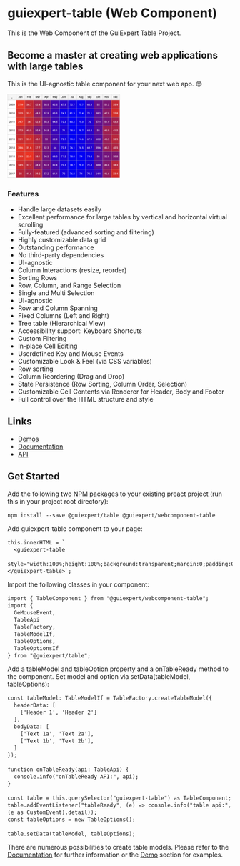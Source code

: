 
# guiexpert-table (Web Component)

This is the Web Component of the GuiExpert Table Project.

## Become a master at creating web applications with large tables

This is the UI-agnostic table component for your next web app. 😊

<img src="https://raw.githubusercontent.com/guiexperttable/ge-table/main/apps/table-website/src/assets/screens/heatmap.png" width="50%">

### Features
- Handle large datasets easily
- Excellent performance for large tables by vertical and horizontal virtual scrolling
- Fully-featured (advanced sorting and filtering)
- Highly customizable data grid
- Outstanding performance
- No third-party dependencies
- UI-agnostic
- Column Interactions (resize, reorder)
- Sorting Rows
- Row, Column, and Range Selection
- Single and Multi Selection
- UI-agnostic
- Row and Column Spanning
- Fixed Columns (Left and Right)
- Tree table (Hierarchical View)
- Accessibility support: Keyboard Shortcuts
- Custom Filtering
- In-place Cell Editing
- Userdefined Key and Mouse Events
- Customizable Look & Feel (via CSS variables)
- Row sorting
- Column Reordering (Drag and Drop)
- State Persistence (Row Sorting, Column Order, Selection)
- Customizable Cell Contents via Renderer for Header, Body and Footer
- Full control over the HTML structure and style


## Links

- [Demos](https://gui.expert/demos)
- [Documentation](https://gui.expert/doc)
- [API](https://gui.expert/api)

## Get Started

Add the following two NPM packages to your existing preact project (run this in your project root directory):

```
npm install --save @guiexpert/table @guiexpert/webcomponent-table
```

Add guiexpert-table component to your page:

```
this.innerHTML = `
  <guiexpert-table
    style="width:100%;height:100%;background:transparent;margin:0;padding:0;"></guiexpert-table>`;
```

Import the following classes in your component:
```
import { TableComponent } from "@guiexpert/webcomponent-table";
import {
  GeMouseEvent,
  TableApi
  TableFactory,
  TableModelIf,
  TableOptions,
  TableOptionsIf
} from "@guiexpert/table";
```


Add a tableModel and tableOption property and a onTableReady method to the component. Set model and option via setData(tableModel, tableOptions):

```
const tableModel: TableModelIf = TableFactory.createTableModel({
  headerData: [
    ['Header 1', 'Header 2']
  ],
  bodyData: [
    ['Text 1a', 'Text 2a'],
    ['Text 1b', 'Text 2b'],
  ]
});  

function onTableReady(api: TableApi) {
  console.info("onTableReady API:", api);
}

const table = this.querySelector("guiexpert-table") as TableComponent;
table.addEventListener("tableReady", (e) => console.info("table api:", (e as CustomEvent).detail));
const tableOptions = new TableOptions();

table.setData(tableModel, tableOptions);
```

There are numerous possibilities to create table models.
Please refer to the [Documentation](https://gui.expert/doc) for further information or the [Demo](https://gui.expert/demos) section for examples.

